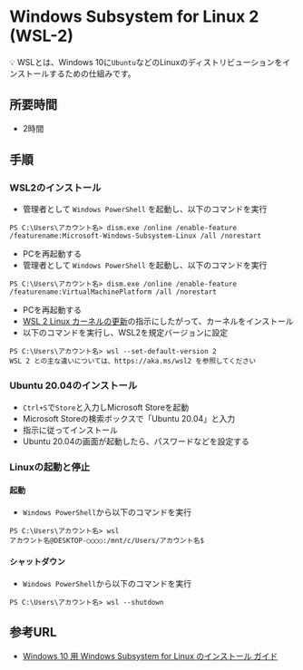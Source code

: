 # Windows Subsystem for Linux 2 (WSL-2)

:bulb: WSLとは、Windows 10に`Ubuntu`などのLinuxのディストリビューションをインストールするための仕組みです。

## 所要時間

- 2時間

## 手順

### WSL2のインストール

- 管理者として `Windows PowerShell` を起動し、以下のコマンドを実行

```
PS C:\Users\アカウント名> dism.exe /online /enable-feature /featurename:Microsoft-Windows-Subsystem-Linux /all /norestart
```

- PCを再起動する
- 管理者として `Windows PowerShell` を起動し、以下のコマンドを実行

```
PS C:\Users\アカウント名> dism.exe /online /enable-feature /featurename:VirtualMachinePlatform /all /norestart
```

- PCを再起動する
- [WSL 2 Linux カーネルの更新](https://docs.microsoft.com/ja-jp/windows/wsl/wsl2-kernel)の指示にしたがって、カーネルをインストール
- 以下のコマンドを実行し、WSL2を規定バージョンに設定

```
PS C:\Users\アカウント名> wsl --set-default-version 2
WSL 2 との主な違いについては、https://aka.ms/wsl2 を参照してください
```

### Ubuntu 20.04のインストール

- `Ctrl+S`で`Store`と入力しMicrosoft Storeを起動
- Microsoft Storeの検索ボックスで「Ubuntu 20.04」と入力
- 指示に従ってインストール
- Ubuntu 20.04の画面が起動したら、パスワードなどを設定する

### Linuxの起動と停止

#### 起動

- `Windows PowerShell`から以下のコマンドを実行

```
PS C:\Users\アカウント名> wsl
アカウント名@DESKTOP-○○○○:/mnt/c/Users/アカウント名$
```

#### シャットダウン

- `Windows PowerShell`から以下のコマンドを実行

```
PS C:\Users\アカウント名> wsl --shutdown
```

## 参考URL

- [Windows 10 用 Windows Subsystem for Linux のインストール ガイド](https://docs.microsoft.com/ja-jp/windows/wsl/install-win10)
